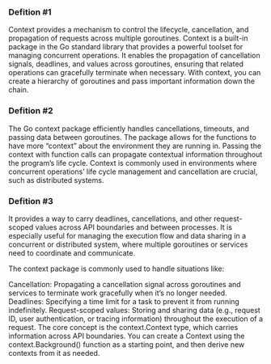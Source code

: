 ### Defition #1

Context provides a mechanism to control the lifecycle, cancellation, and propagation of requests across multiple goroutines.
Context is a built-in package in the Go standard library that provides a powerful toolset for managing concurrent operations.
It enables the propagation of cancellation signals, deadlines, and values across goroutines, ensuring that related operations can gracefully terminate when necessary.
With context, you can create a hierarchy of goroutines and pass important information down the chain.

### Defition #2

The Go context package efficiently handles cancellations, timeouts, and passing data between goroutines. The package allows for the functions to have more “context” about the environment they are running in. Passing the context with function calls can propagate contextual information throughout the program’s life cycle. Context is commonly used in environments where concurrent operations’ life cycle management and cancellation are crucial, such as distributed systems.

### Defition #3

It provides a way to carry deadlines, cancellations, and other request-scoped values across API boundaries and between processes. It is especially useful for managing the execution flow and data sharing in a concurrent or distributed system, where multiple goroutines or services need to coordinate and communicate.

The context package is commonly used to handle situations like:

Cancellation: Propagating a cancellation signal across goroutines and services to terminate work gracefully when it’s no longer needed.
Deadlines: Specifying a time limit for a task to prevent it from running indefinitely.
Request-scoped values: Storing and sharing data (e.g., request ID, user authentication, or tracing information) throughout the execution of a request.
The core concept is the context.Context type, which carries information across API boundaries. You can create a Context using the context.Background() function as a starting point, and then derive new contexts from it as needed.
